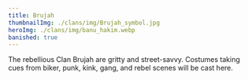 ```yaml
---
title: Brujah
thumbnailImg: ./clans/img/Brujah_symbol.jpg
heroImg: ./clans/img/banu_hakim.webp
banished: true
---
```


The rebellious Clan Brujah are gritty and street-savvy. Costumes taking cues from biker, punk, kink, gang, and rebel scenes will be cast here.
